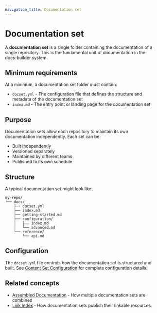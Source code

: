 ```yaml
---
navigation_title: Documentation set
---
```


# Documentation set

A **documentation set** is a single folder containing the documentation of a single repository. This is the fundamental unit of documentation in the docs-builder system.

## Minimum requirements

At a minimum, a documentation set folder must contain:

* `docset.yml` - The configuration file that defines the structure and metadata of the documentation set
* `index.md` - The entry point or landing page for the documentation set

## Purpose

Documentation sets allow each repository to maintain its own documentation independently. Each set can be:

* Built independently
* Versioned separately
* Maintained by different teams
* Published to its own schedule

## Structure

A typical documentation set might look like:

```
my-repo/
└── docs/
    ├── docset.yml
    ├── index.md
    ├── getting-started.md
    ├── configuration/
    │   ├── index.md
    │   └── advanced.md
    └── reference/
        └── api.md
```

## Configuration

The `docset.yml` file controls how the documentation set is structured and built. See [Content Set Configuration](../configure/content-set/index.md) for complete configuration details.

## Related concepts

* [Assembled Documentation](assembled-documentation.md) - How multiple documentation sets are combined
* [Link Index](link-index.md) - How documentation sets publish their linkable resources
